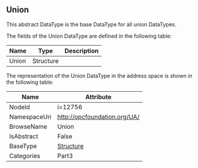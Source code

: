 <!-- datatype -->
## Union
This abstract DataType is the base DataType for all union DataTypes.  
<!-- end of description -->
The fields of the Union DataType are defined in the following table:  

|Name|Type|Description|
|---|---|---|
|Union|Structure||

The representation of the Union DataType in the address space is shown in the following table:  

|Name|Attribute|
|---|---|
|NodeId|i=12756|
|NamespaceUri|http://opcfoundation.org/UA/|
|BrowseName|Union|
|IsAbstract|False|
|BaseType|[Structure](../../../Part3/DataTypes/Structure/readme.md)|
|Categories|Part3|

